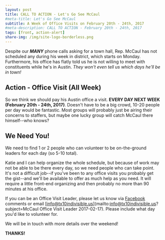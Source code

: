 ```yaml
---
layout: post
title: CALL TO ACTION - Let's Go See McCaul
#meta-title: Let's Go See McCaul
subtitle: A Week of Office Visits on February 20th - 24th, 2017
#meta-description: CALL TO ACTION - February 20th - 24th, 2017
tags: [front, action-alert]
share-img: /img/site-logo-borderless.png
---
```


Despite our **_MANY_** phone calls asking for a town hall, Rep. McCaul has not scheduled any during his week in district, which starts on Monday. Furthermore, his office has flatly told us he is not willing to meet with constituents while he's in Austin. _They won't even tell us which days he'll be in town!_

## Action - Office Visit (All Week)
So we think we should pay his Austin office a visit. **EVERY DAY NEXT WEEK (February 20th - 24th, 2017)**. Doesn't have to be a big crowd, 10-20 people per day would be fantastic. Most groups will probably just be airing their concerns to staffers, but maybe one lucky group will catch McCaul there himself--who knows?

## We Need You!

We need to find 1 or 2 people who can volunteer to be on-the-ground leaders for each day (so 5-10 total).

Katie and I can help organize the whole schedule, but because of work may not be able to be there every day, so we need people who can take point. It's not a difficult job--if you've been to any office visits you probably get the gist--and we'll be available to offer as much help as you need. It will require a little front-end organizing and then probably no more than 90 minutes at his office.


If you can be an Office Visit Leader, please let us know via [Facebook](https://www.facebook.com/groups/tx10indivisible/permalink/410264039314871/) comments or email [info@tx10indivisible.us](mailto:info@tx10indivisible.us?subject=McCaul Office Visit Leader 2017-02-17). Please include what day you'd like to volunteer for.

We will be in touch with more details over the weekend!

**THANKS!**
